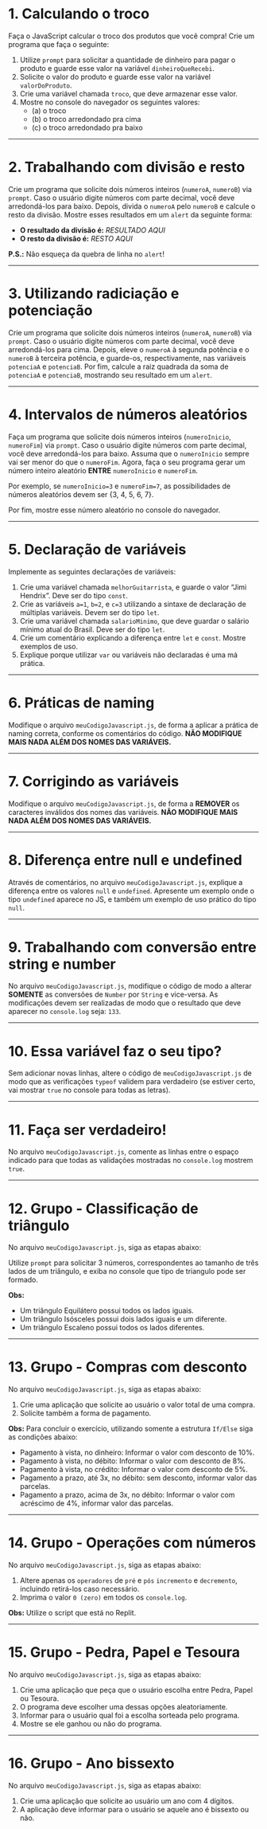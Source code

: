 # 1. Calculando o troco

Faça o JavaScript calcular o troco dos produtos que você compra! Crie um programa que faça o seguinte:

1. Utilize `prompt` para solicitar a quantidade de dinheiro para pagar o produto e guarde esse valor na variável `dinheiroQueRecebi`.
2. Solicite o valor do produto e guarde esse valor na variável `valorDoProduto`.
3. Crie uma variável chamada `troco`, que deve armazenar esse valor.
4. Mostre no console do navegador os seguintes valores: 
   - (a) o troco
   - (b) o troco arredondado pra cima
   - (c) o troco arredondado pra baixo

---

# 2. Trabalhando com divisão e resto

Crie um programa que solicite dois números inteiros (`numeroA`, `numeroB`) via `prompt`. Caso o usuário digite números com parte decimal, você deve arredondá-los para baixo. Depois, divida o `numeroA` pelo `numeroB` e calcule o resto da divisão. Mostre esses resultados em um `alert` da seguinte forma:

- **O resultado da divisão é:** *RESULTADO AQUI*
- **O resto da divisão é:** *RESTO AQUI*

**P.S.:** Não esqueça da quebra de linha no `alert`!

---

# 3. Utilizando radiciação e potenciação

Crie um programa que solicite dois números inteiros (`numeroA`, `numeroB`) via `prompt`. Caso o usuário digite números com parte decimal, você deve arredondá-los para cima. Depois, eleve o `numeroA` à segunda potência e o `numeroB` à terceira potência, e guarde-os, respectivamente, nas variáveis `potenciaA` e `potenciaB`. Por fim, calcule a raiz quadrada da soma de `potenciaA` e `potenciaB`, mostrando seu resultado em um `alert`.

---

# 4. Intervalos de números aleatórios

Faça um programa que solicite dois números inteiros (`numeroInicio`, `numeroFim`) via `prompt`. Caso o usuário digite números com parte decimal, você deve arredondá-los para baixo. Assuma que o `numeroInicio` sempre vai ser menor do que o `numeroFim`. Agora, faça o seu programa gerar um número inteiro aleatório **ENTRE** `numeroInicio` e `numeroFim`.

Por exemplo, se `numeroInicio=3` e `numeroFim=7`, as possibilidades de números aleatórios devem ser {3, 4, 5, 6, 7}.

Por fim, mostre esse número aleatório no console do navegador.

---

# 5. Declaração de variáveis

Implemente as seguintes declarações de variáveis:

1. Crie uma variável chamada `melhorGuitarrista`, e guarde o valor “Jimi Hendrix”. Deve ser do tipo `const`.
2. Crie as variáveis `a=1`, `b=2`, e `c=3` utilizando a sintaxe de declaração de múltiplas variáveis. Devem ser do tipo `let`.
3. Crie uma variável chamada `salarioMinimo`, que deve guardar o salário mínimo atual do Brasil. Deve ser do tipo `let`.
4. Crie um comentário explicando a diferença entre `let` e `const`. Mostre exemplos de uso.
5. Explique porque utilizar `var` ou variáveis não declaradas é uma má prática.

---

# 6. Práticas de naming

Modifique o arquivo `meuCodigoJavascript.js`, de forma a aplicar a prática de naming correta, conforme os comentários do código. **NÃO MODIFIQUE MAIS NADA ALÉM DOS NOMES DAS VARIÁVEIS.**

---

# 7. Corrigindo as variáveis

Modifique o arquivo `meuCodigoJavascript.js`, de forma a **REMOVER** os caracteres inválidos dos nomes das variáveis. **NÃO MODIFIQUE MAIS NADA ALÉM DOS NOMES DAS VARIÁVEIS.**

---

# 8. Diferença entre null e undefined

Através de comentários, no arquivo `meuCodigoJavascript.js`, explique a diferença entre os valores `null` e `undefined`. Apresente um exemplo onde o tipo `undefined` aparece no JS, e também um exemplo de uso prático do tipo `null`.

---

# 9. Trabalhando com conversão entre string e number

No arquivo `meuCodigoJavascript.js`, modifique o código de modo a alterar **SOMENTE** as conversões de `Number` por `String` e vice-versa. As modificações devem ser realizadas de modo que o resultado que deve aparecer no `console.log` seja: `133`.

---

# 10. Essa variável faz o seu tipo?

Sem adicionar novas linhas, altere o código de `meuCodigoJavascript.js` de modo que as verificações `typeof` validem para verdadeiro (se estiver certo, vai mostrar `true` no console para todas as letras).

---

# 11. Faça ser verdadeiro!

No arquivo `meuCodigoJavascript.js`, comente as linhas entre o espaço indicado para que todas as validações mostradas no `console.log` mostrem `true`.

---

# 12. Grupo - Classificação de triângulo

No arquivo `meuCodigoJavascript.js`, siga as etapas abaixo:

Utilize `prompt` para solicitar 3 números, correspondentes ao tamanho de três lados de um triângulo, e exiba no console que tipo de triangulo pode ser formado.

**Obs:**

- Um triângulo Equilátero possui todos os lados iguais.
- Um triângulo Isósceles possui dois lados iguais e um diferente.
- Um triângulo Escaleno possui todos os lados diferentes.

---

# 13. Grupo - Compras com desconto

No arquivo `meuCodigoJavascript.js`, siga as etapas abaixo:

1. Crie uma aplicação que solicite ao usuário o valor total de uma compra.
2. Solicite também a forma de pagamento.

**Obs:** Para concluir o exercício, utilizando somente a estrutura `If/Else` siga as condições abaixo:

- Pagamento à vista, no dinheiro: Informar o valor com desconto de 10%.
- Pagamento à vista, no débito: Informar o valor com desconto de 8%.
- Pagamento à vista, no crédito: Informar o valor com desconto de 5%.
- Pagamento a prazo, até 3x, no débito: sem desconto, informar valor das parcelas.
- Pagamento a prazo, acima de 3x, no débito: Informar o valor com acréscimo de 4%, informar valor das parcelas.

---

# 14. Grupo - Operações com números

No arquivo `meuCodigoJavascript.js`, siga as etapas abaixo:

1. Altere apenas os `operadores` de `pré` e `pós` `incremento` e `decremento`, incluindo retirá-los caso necessário.
2. Imprima o valor `0 (zero)` em todos os `console.log`.

**Obs:** Utilize o script que está no Replit.

---

# 15. Grupo - Pedra, Papel e Tesoura

No arquivo `meuCodigoJavascript.js`, siga as etapas abaixo:

1. Crie uma aplicação que peça que o usuário escolha entre Pedra, Papel ou Tesoura.
2. O programa deve escolher uma dessas opções aleatoriamente.
3. Informar para o usuário qual foi a escolha sorteada pelo programa.
4. Mostre se ele ganhou ou não do programa.

---

# 16. Grupo - Ano bissexto

No arquivo `meuCodigoJavascript.js`, siga as etapas abaixo:

1. Crie uma aplicação que solicite ao usuário um ano com 4 dígitos.
2. A aplicação deve informar para o usuário se aquele ano é bissexto ou não.